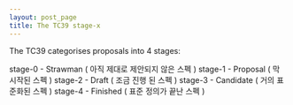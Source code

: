 ```yaml
---
layout: post_page
title: The TC39 stage-x
---
```


The TC39 categorises proposals into 4 stages:

  stage-0 - Strawman ( 아직 제대로 제안되지 않은 스펙 )
  stage-1 - Proposal ( 막 시작된 스펙 )
  stage-2 - Draft ( 조금 진행 된 스펙 )
  stage-3 - Candidate ( 거의 표준화된 스펙 )
  stage-4 - Finished ( 표준 정의가 끝난 스펙 )
